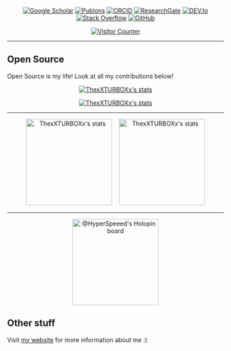 <p align="center">
    <a href="https://scholar.google.com/citations?user=ZIxgpOEAAAAJ" target="_blank"><img alt="Google Scholar" src="https://img.shields.io/badge/-Google%20Scholar-8888ff?style=flat-square&logo=Google%20Scholar&logoColor=white"></a>
    <a href="https://publons.com/researcher/4366767/nico-mexis/" target="_blank"><img alt="Publons" src="https://img.shields.io/badge/-Publons-29527a?style=flat-square&logo=Publons&logoColor=white"></a>
    <a href="https://orcid.org/0000-0003-0181-7648" target="_blank"><img alt="ORCID" src="https://img.shields.io/badge/-ORCID-A6CE39?style=flat-square&logo=ORCID&logoColor=white"></a>
    <a href="https://www.researchgate.net/profile/Nico_Mexis" target="_blank"><img alt="ResearchGate" src="https://img.shields.io/badge/-ResearchGate-00CCBB?style=flat-square&logo=ResearchGate&logoColor=white"></a>
    <a href="https://dev.to/thexxturboxx" target="_blank"><img alt="DEV.to" src="https://img.shields.io/badge/-DEV.to-000000?style=flat-square&logo=DEV.to&logoColor=white"></a>
    <a href="https://stackoverflow.com/users/5894824/thexxturboxx" target="_blank"><img alt="Stack Overflow" src="https://img.shields.io/badge/-Stack%20Overflow-FE7A16?style=flat-square&logo=Stack-Overflow&logoColor=white"></a>
    <a href="https://github.com/ThexXTURBOXx" target="_blank"><img alt="GitHub" src="https://img.shields.io/badge/-@ThexXTURBOXx-000000?style=flat-square&logo=GitHub&logoColor=white"></a>
</p>

<p align="center">
    <a href="https://github.com/ThexXTURBOXx"><img alt="Visitor Counter" src="https://komarev.com/ghpvc/?username=ThexXTURBOXx&style=flat-square&color=red"></a>
</p>

---


## Open Source

Open Source is my life! Look at all my contributions below!


<p align="center">
  <a href="https://github.com/ThexXTURBOXx"><img src="https://github-profile-trophy.vercel.app/?username=ThexXTURBOXx&row=1&theme=tokyonight&no-bg=true" alt="ThexXTURBOXx's stats" /></a>
</p>

<p align="center">
  <a href="https://github.com/ThexXTURBOXx"><img src="https://github-readme-streak-stats.herokuapp.com/?user=ThexXTURBOXx&theme=tokyonight&background=00000000" alt="ThexXTURBOXx's stats" /></a>
</p>

---

<p align="center">
  <a href="https://github.com/ThexXTURBOXx"><img src="https://github-readme-stats-thexxturboxx.vercel.app/api/top-langs?username=ThexXTURBOXx&count_private=true&show_icons=true&locale=en&layout=compact&theme=tokyonight&bg_color=00000000" alt="ThexXTURBOXx's stats" height="200" /></a>&nbsp;&nbsp;&nbsp;
  <a href="https://github.com/ThexXTURBOXx"><img src="https://github-readme-stats-thexxturboxx.vercel.app/api?username=ThexXTURBOXx&show_icons=true&locale=en&include_all_commits=true&theme=tokyonight&bg_color=00000000" alt="ThexXTURBOXx's stats" height="200" /></a>
</p>

---

<p align="center">
  <a href="https://holopin.io/@HyperSpeeed"><img src="https://holopin.io/api/user/board?user=HyperSpeeed" alt="@HyperSpeeed's Holopin board" height="200" /></a>
</p>


## Other stuff

Visit [my website](https://nmexis.me/) for more information about me :)
